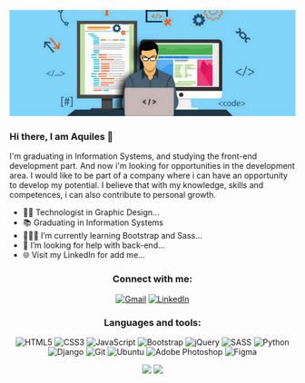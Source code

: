 <p align="center">
  <img src="https://raw.githubusercontent.com/aquilesfalcaoo/aquilesfalcaoo/master/Profile.png" />
</p>

### Hi there, I am Aquiles 👋

I'm graduating in Information Systems, and studying the front-end development part. And now i'm looking for opportunities in the development area. I would like to be part of a company where i can have an opportunity to develop my potential. I believe that with my knowledge, skills and competences, i can also contribute to personal growth. 

- 👩‍🎓 Technologist in Graphic Design...
- 📚 Graduating in Information Systems
- 👨🏽‍💻 I’m currently learning Bootstrap and Sass...
- 🤔 I’m looking for help with back-end...
- 🌐 Visit my LinkedIn for add me...

<h3 align="center">Connect with me:</h3>
<p align="center">
  <a href="mailto:aquilesfalcaoo@gmail.com" alt="Gmail">
  <img alt="Gmail" src="https://img.shields.io/badge/Gmail-D14836?style=for-the-badge&logo=gmail&logoColor=white" /></a>
  <a href="https://www.linkedin.com/in/aquilesfalcaoo/" alt="Linkedin">
  <img alt="LinkedIn" src="https://img.shields.io/badge/linkedin%20-%230077B5.svg?&style=for-the-badge&logo=linkedin&logoColor=white"/></a>
</p>

<h3 align="center">Languages and tools:</h3>
<p align="center">
  <img alt="HTML5" src="https://img.shields.io/badge/html5%20-%23E34F26.svg?&style=for-the-badge&logo=html5&logoColor=white"/>
  <img alt="CSS3" src="https://img.shields.io/badge/css3%20-%231572B6.svg?&style=for-the-badge&logo=css3&logoColor=white"/>
  <img alt="JavaScript" src="https://img.shields.io/badge/javascript%20-%23323330.svg?&style=for-the-badge&logo=javascript&logoColor=%23F7DF1E"/>
  <img alt="Bootstrap" src="https://img.shields.io/badge/bootstrap%20-%23563D7C.svg?&style=for-the-badge&logo=bootstrap&logoColor=white"/>
  <img alt="jQuery" src="https://img.shields.io/badge/jquery%20-%230769AD.svg?&style=for-the-badge&logo=jquery&logoColor=white"/>
  <img alt="SASS" src="https://img.shields.io/badge/SASS%20-hotpink.svg?&style=for-the-badge&logo=SASS&logoColor=white"/>
  <img alt="Python" src="https://img.shields.io/badge/python%20-%2314354C.svg?&style=for-the-badge&logo=python&logoColor=white"/>
  <img alt="Django" src="https://img.shields.io/badge/django%20-%23092E20.svg?&style=for-the-badge&logo=django&logoColor=white"/>
  <img alt="Git" src="https://img.shields.io/badge/git%20-%23F05033.svg?&style=for-the-badge&logo=git&logoColor=white"/>
  <img alt="Ubuntu" src="https://img.shields.io/badge/Ubuntu-E95420?style=for-the-badge&logo=ubuntu&logoColor=white" />
  <img alt="Adobe Photoshop" src="https://img.shields.io/badge/adobe%20photoshop%20-%2331A8FF.svg?&style=for-the-badge&logo=adobe%20photoshop&logoColor=white"/>
  <img alt="Figma" src="https://img.shields.io/badge/figma%20-%23F24E1E.svg?&style=for-the-badge&logo=figma&logoColor=white"/>
</p>

<p align = "center">
  <img src = "https://github-readme-stats.vercel.app/api?username=aquilesfalcaoo&show_icons=true&theme=dark&line_height=27">
  <img src = "https://github-readme-stats.vercel.app/api/top-langs/?username=aquilesfalcaoo&hide=python,java,typescript&theme=dark">
</p>
